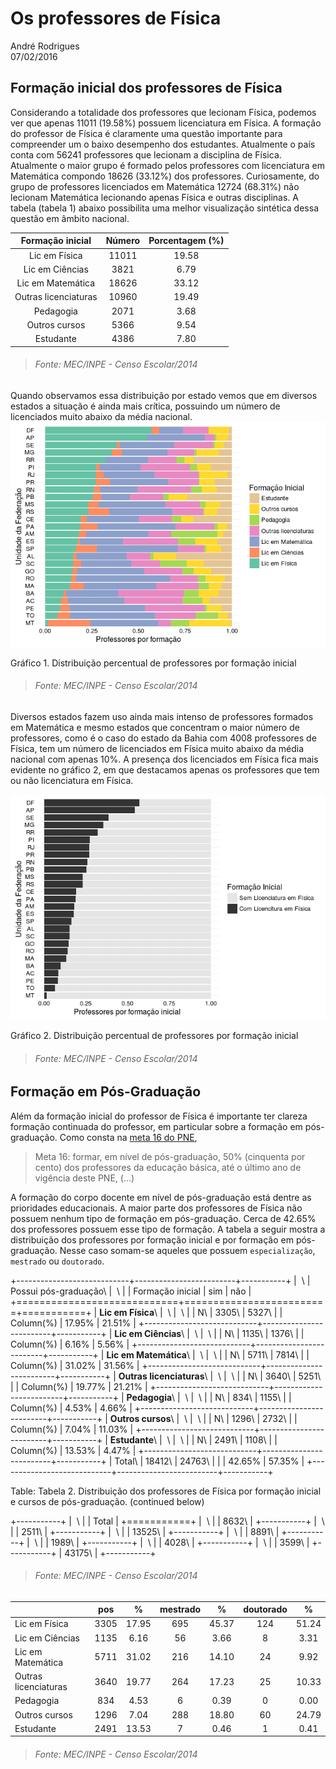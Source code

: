 # Os professores de Física
André Rodrigues  
07/02/2016  

## Formação inicial dos professores de Física

Considerando a totalidade dos professores que lecionam Física, podemos ver que apenas 11011 (19.58%) possuem licenciatura em Física. A formação do professor de Física é claramente uma questão importante para compreender um o baixo desempenho dos estudantes. Atualmente o país conta com 56241 professores que lecionam a disciplina de Física. Atualmente o maior grupo é formado pelos professores com licenciatura em Matemática compondo 18626 (33.12%) dos professores. Curiosamente, do grupo de professores licenciados em Matemática 12724 (68.31%) não lecionam Matemática lecionando apenas Física e outras disciplinas. A tabela (tabela 1) abaixo possibilita uma melhor visualização sintética dessa questão em âmbito nacional.


|   Formação inicial   | Número | Porcentagem (%) |
|:--------------------:|:------:|:---------------:|
|    Lic em Física     | 11011  |      19.58      |
|   Lic em Ciências    |  3821  |      6.79       |
|  Lic em Matemática   | 18626  |      33.12      |
| Outras licenciaturas | 10960  |      19.49      |
|      Pedagogia       |  2071  |      3.68       |
|    Outros cursos     |  5366  |      9.54       |
|      Estudante       |  4386  |      7.80       |

> ###### Fonte: MEC/INPE - Censo Escolar/2014

Quando observamos essa distribuição por estado vemos que em diversos estados a situação é ainda mais crítica, possuindo um número de licenciados muito abaixo da média nacional.
![](form-inicial_files/figure-html/grafico1-1.png) 

Gráfico 1. Distribuição percentual de professores por formação inicial

> ###### Fonte: MEC/INPE - Censo Escolar/2014

Diversos estados fazem uso ainda mais intenso de professores formados em Matemática e mesmo estados que concentram o maior número de professores, como é o caso do estado da Bahia com 4008 professores de Física, tem um número de licenciados em Física muito abaixo da média nacional com apenas 10%. A presença dos licenciados em Física fica mais evidente no gráfico 2, em que destacamos apenas os professores que tem ou não licenciatura em Física.

![](form-inicial_files/figure-html/grafico2-1.png) 

Gráfico 2. Distribuição percentual de professores por formação inicial

> ###### Fonte: MEC/INPE - Censo Escolar/2014


## Formação em Pós-Graduação

Além da formação inicial do professor de Física é importante ter clareza formação continuada do professor, em particular sobre a formação em pós-graduação. Como consta na [meta 16 do PNE](http://pne.mec.gov.br/images/pdf/pne_conhecendo_20_metas.pdf#12), 

> Meta 16: formar, em nível de pós-graduação, 50% (cinquenta por cento) dos professores da educação básica, até o último ano de vigência deste PNE, (...)

A formação do corpo docente em nível de pós-graduação está dentre as prioridades educacionais. A maior parte dos professores de Física não possuem nenhum tipo de formação em pós-graduação. Cerca de 42.65% dos professores possuem esse tipo de formação. A tabela a seguir mostra a distribuição dos professores por formação inicial e por formação em pós-graduação. Nesse caso somam-se aqueles que possuem `especialização`, `mestrado` ou `doutorado`. 


+----------------------------+-------------------------+-----------+
|          &nbsp;\           |  Possui pós-graduação\  |  &nbsp;\  |
|      Formação inicial      |           sim           |    não    |
+============================+=========================+===========+
|    **Lic em Física**\      |        &nbsp;\          | &nbsp;\   |
|            N\              |         3305\           |  5327\    |
|         Column(%)          |         17.95%          |  21.51%   |
+----------------------------+-------------------------+-----------+
|   **Lic em Ciências**\     |        &nbsp;\          | &nbsp;\   |
|            N\              |         1135\           |  1376\    |
|         Column(%)          |          6.16%          |   5.56%   |
+----------------------------+-------------------------+-----------+
|  **Lic em Matemática**\    |        &nbsp;\          | &nbsp;\   |
|            N\              |         5711\           |  7814\    |
|         Column(%)          |         31.02%          |  31.56%   |
+----------------------------+-------------------------+-----------+
| **Outras licenciaturas**\  |        &nbsp;\          | &nbsp;\   |
|            N\              |         3640\           |  5251\    |
|         Column(%)          |         19.77%          |  21.21%   |
+----------------------------+-------------------------+-----------+
|      **Pedagogia**\        |        &nbsp;\          | &nbsp;\   |
|            N\              |         834\            |  1155\    |
|         Column(%)          |          4.53%          |   4.66%   |
+----------------------------+-------------------------+-----------+
|    **Outros cursos**\      |        &nbsp;\          | &nbsp;\   |
|            N\              |         1296\           |  2732\    |
|         Column(%)          |          7.04%          |  11.03%   |
+----------------------------+-------------------------+-----------+
|      **Estudante**\        |        &nbsp;\          | &nbsp;\   |
|            N\              |         2491\           |  1108\    |
|         Column(%)          |         13.53%          |   4.47%   |
+----------------------------+-------------------------+-----------+
|           Total\           |         18412\          |  24763\   |
|                            |         42.65%          |  57.35%   |
+----------------------------+-------------------------+-----------+

Table: Tabela 2. Distribuição dos professores de Física por formação inicial e cursos de pós-graduação. (continued below)

 

+-----------+
|  &nbsp;\  |
|   Total   |
+===========+
| &nbsp;\   |
|   8632\   |
+-----------+
| &nbsp;\   |
|   2511\   |
+-----------+
| &nbsp;\   |
|  13525\   |
+-----------+
| &nbsp;\   |
|   8891\   |
+-----------+
| &nbsp;\   |
|   1989\   |
+-----------+
| &nbsp;\   |
|   4028\   |
+-----------+
| &nbsp;\   |
|   3599\   |
+-----------+
|  43175\   |
+-----------+

> ###### Fonte: MEC/INPE - Censo Escolar/2014




|                     | pos  |   %   | mestrado |   %   | doutorado |   %   |
|:--------------------|:----:|:-----:|:--------:|:-----:|:---------:|:-----:|
|Lic em Física        | 3305 | 17.95 |   695    | 45.37 |    124    | 51.24 |
|Lic em Ciências      | 1135 | 6.16  |    56    | 3.66  |     8     | 3.31  |
|Lic em Matemática    | 5711 | 31.02 |   216    | 14.10 |    24     | 9.92  |
|Outras licenciaturas | 3640 | 19.77 |   264    | 17.23 |    25     | 10.33 |
|Pedagogia            | 834  | 4.53  |    6     | 0.39  |     0     | 0.00  |
|Outros cursos        | 1296 | 7.04  |   288    | 18.80 |    60     | 24.79 |
|Estudante            | 2491 | 13.53 |    7     | 0.46  |     1     | 0.41  |

> ###### Fonte: MEC/INPE - Censo Escolar/2014



